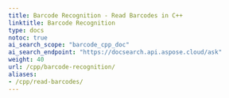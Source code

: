 ```yaml
---
title: Barcode Recognition - Read Barcodes in C++
linktitle: Barcode Recognition
type: docs
notoc: true
ai_search_scope: "barcode_cpp_doc"
ai_search_endpoint: "https://docsearch.api.aspose.cloud/ask"
weight: 40
url: /cpp/barcode-recognition/
aliases: 
- /cpp/read-barcodes/
---
```


 
